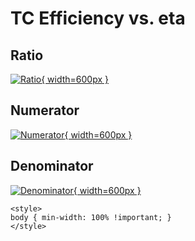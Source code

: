 # TC Efficiency vs. eta

## Ratio

[![Ratio](../mtv/var/TC_eff_eta.png){ width=600px }](../mtv/var/TC_eff_eta.pdf)

## Numerator

[![Numerator](../mtv/num/TC_eff_eta_num.png){ width=600px }](../mtv/num/TC_eff_eta_num.pdf)

## Denominator

[![Denominator](../mtv/den/TC_eff_eta_den.png){ width=600px }](../mtv/den/TC_eff_eta_den.pdf)


``` {=html}
<style>
body { min-width: 100% !important; }
</style>
```
